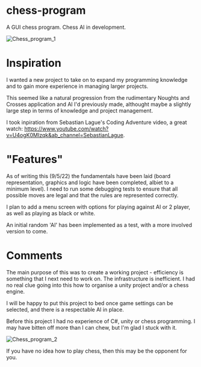 # chess-program
A GUI chess program. Chess AI in development.

![Chess_program_1](https://user-images.githubusercontent.com/59281365/167401763-d2d06a25-07e4-4fe7-be8a-896a5ec9db1a.PNG)

# Inspiration
I wanted a new project to take on to expand my programming knowledge and to gain more experience in managing larger projects.

This seemed like a natural progression from the rudimentary Noughts and Crosses application and AI I'd previously made, althought maybe a slightly large step in terms of knowledge and project management.

I took inpiration from Sebastian Lague's Coding Adventure video, a great watch: https://www.youtube.com/watch?v=U4ogK0MIzqk&ab_channel=SebastianLague.

# "Features"
As of writing this (9/5/22) the fundamentals have been laid (board representation, graphics and logic have been completed, albiet to a minimum level).
I need to run some debugging tests to ensure that all possible moves are legal and that the rules are represented correctly.

I plan to add a menu screen with options for playing against AI or 2 player, as well as playing as black or white.

An initial random 'AI' has been implemented as a test, with a more involved version to come.

# Comments
The main purpose of this was to create a working project - efficiency is something that I next need to work on.
The infrastructure is inefficient. I had no real clue going into this how to organise a unity project and/or a chess engine.

I will be happy to put this project to bed once game settings can be selected, and there is a respectable AI in place.

Before this project I had no experience of C#, unity or chess programming. I may have bitten off more than I can chew, but I'm glad I stuck with it.

![Chess_program_2](https://user-images.githubusercontent.com/59281365/167402084-a5d5869c-3eba-4d5c-8d42-efbb935fb1d0.PNG)

If you have no idea how to play chess, then this may be the opponent for you.
